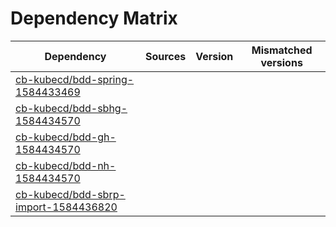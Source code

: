 # Dependency Matrix

Dependency | Sources | Version | Mismatched versions
---------- | ------- | ------- | -------------------
[cb-kubecd/bdd-spring-1584433469](https://github.com/cb-kubecd/bdd-spring-1584433469.git) |  | []() | 
[cb-kubecd/bdd-sbhg-1584434570](https://github.com/cb-kubecd/bdd-sbhg-1584434570.git) |  | []() | 
[cb-kubecd/bdd-gh-1584434570](https://github.com/cb-kubecd/bdd-gh-1584434570.git) |  | []() | 
[cb-kubecd/bdd-nh-1584434570](https://github.com/cb-kubecd/bdd-nh-1584434570.git) |  | []() | 
[cb-kubecd/bdd-sbrp-import-1584436820](https://github.com/cb-kubecd/bdd-sbrp-import-1584436820.git) |  | []() | 
